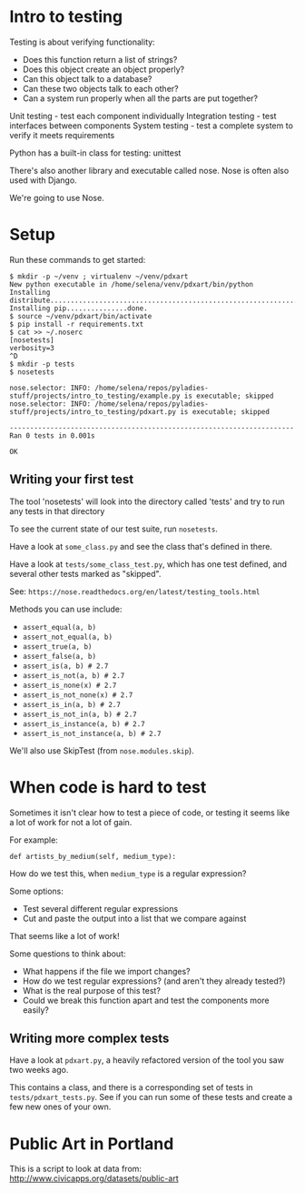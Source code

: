 Intro to testing
================

Testing is about verifying functionality:

* Does this function return a list of strings?
* Does this object create an object properly?
* Can this object talk to a database?
* Can these two objects talk to each other?
* Can a system run properly when all the parts are put together?

Unit testing - test each component individually
Integration testing - test interfaces between components
System testing - test a complete system to verify it meets requirements

Python has a built-in class for testing: unittest

There's also another library and executable called nose. Nose is often also
used with Django.

We're going to use Nose.


Setup
=========

Run these commands to get started:

    $ mkdir -p ~/venv ; virtualenv ~/venv/pdxart
    New python executable in /home/selena/venv/pdxart/bin/python
    Installing distribute..............................................................................................................................................................................................done.
    Installing pip...............done.
    $ source ~/venv/pdxart/bin/activate
    $ pip install -r requirements.txt
    $ cat >> ~/.noserc
    [nosetests]
    verbosity=3
    ^D
    $ mkdir -p tests
    $ nosetests

    nose.selector: INFO: /home/selena/repos/pyladies-stuff/projects/intro_to_testing/example.py is executable; skipped
    nose.selector: INFO: /home/selena/repos/pyladies-stuff/projects/intro_to_testing/pdxart.py is executable; skipped

    ----------------------------------------------------------------------
    Ran 0 tests in 0.001s

    OK

Writing your first test
-----------------------

The tool 'nosetests' will look into the directory called 'tests' and try to run
any tests in that directory

To see the current state of our test suite, run `nosetests`.

Have a look at `some_class.py` and see the class that's defined in there.

Have a look at `tests/some_class_test.py`, which has one test defined, and
several other tests marked as "skipped".

See: `https://nose.readthedocs.org/en/latest/testing_tools.html`

Methods you can use include:

* `assert_equal(a, b)`
* `assert_not_equal(a, b)`
* `assert_true(a, b)`
* `assert_false(a, b)`
* `assert_is(a, b) # 2.7`
* `assert_is_not(a, b) # 2.7`
* `assert_is_none(x) # 2.7`
* `assert_is_not_none(x) # 2.7`
* `assert_is_in(a, b) # 2.7`
* `assert_is_not_in(a, b) # 2.7`
* `assert_is_instance(a, b) # 2.7`
* `assert_is_not_instance(a, b) # 2.7`


We'll also use SkipTest (from `nose.modules.skip`).

When code is hard to test
=========================

Sometimes it isn't clear how to test a piece of code, or testing it seems like
a lot of work for not a lot of gain.

For example:

    def artists_by_medium(self, medium_type):

How do we test this, when `medium_type` is a regular expression?

Some options:

* Test several different regular expressions
* Cut and paste the output into a list that we compare against

That seems like a lot of work!

Some questions to think about:

* What happens if the file we import changes?
* How do we test regular expressions? (and aren't they already tested?)
* What is the real purpose of this test?
* Could we break this function apart and test the components more easily?


Writing more complex tests
--------------------------

Have a look at `pdxart.py`, a heavily refactored version of the tool you saw
two weeks ago.

This contains a class, and there is a corresponding set of tests in
`tests/pdxart_tests.py`. See if you can run some of these tests and create
a few new ones of your own.


Public Art in Portland
======================

This is a script to look at data from: http://www.civicapps.org/datasets/public-art

